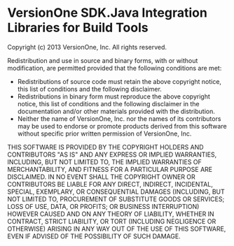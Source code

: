 # VersionOne SDK.Java Integration Libraries for Build Tools
Copyright (c) 2013 VersionOne, Inc.
All rights reserved.

Redistribution and use in source and binary forms, with or without 
modification, are permitted provided that the following conditions are 
met:

* Redistributions of source code must retain the above copyright 
  notice, this list of conditions and the following disclaimer.
* Redistributions in binary form must reproduce the above copyright 
  notice, this list of conditions and the following disclaimer in the 
  documentation and/or other materials provided with the distribution.
* Neither the name of VersionOne, Inc. nor the names of its 
  contributors may be used to endorse or promote products derived from 
  this software without specific prior written permission of 
  VersionOne, Inc.

THIS SOFTWARE IS PROVIDED BY THE COPYRIGHT HOLDERS AND 
CONTRIBUTORS "AS IS" AND ANY EXPRESS OR IMPLIED WARRANTIES, 
INCLUDING, BUT NOT LIMITED TO, THE IMPLIED WARRANTIES OF 
MERCHANTABILITY, AND FITNESS FOR A PARTICULAR PURPOSE ARE 
DISCLAIMED. IN NO EVENT SHALL THE COPYRIGHT OWNER OR CONTRIBUTORS
BE LIABLE FOR ANY DIRECT, INDIRECT, INCIDENTAL, SPECIAL, 
EXEMPLARY, OR CONSEQUENTIAL DAMAGES (INCLUDING, BUT NOT LIMITED 
TO, PROCUREMENT OF SUBSTITUTE GOODS OR SERVICES; LOSS OF USE, 
DATA, OR PROFITS; OR BUSINESS INTERRUPTION) HOWEVER CAUSED AND ON 
ANY THEORY OF LIABILITY, WHETHER IN CONTRACT, STRICT LIABILITY, OR 
TORT (INCLUDING NEGLIGENCE OR OTHERWISE) ARISING IN ANY WAY OUT OF 
THE USE OF THIS SOFTWARE, EVEN IF ADVISED OF THE POSSIBILITY OF 
SUCH DAMAGE.